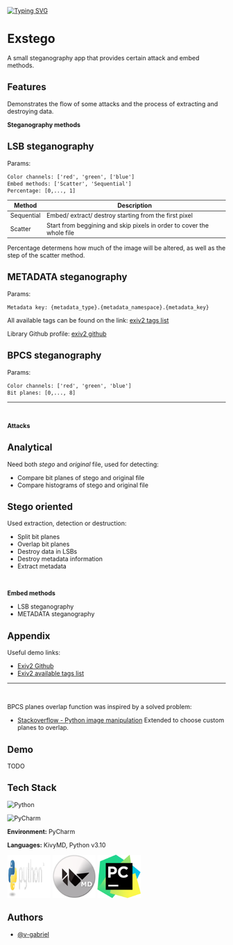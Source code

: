 
[![Typing SVG](https://readme-typing-svg.herokuapp.com?font=Source+Code+Pro&duration=7000&pause=1000&color=478BC2&vCenter=true&width=435&lines=%5B01101000+01101001%5D)](https://git.io/typing-svg)

# Exstego

A small steganography app that provides certain attack and embed methods.



## Features

Demonstrates the flow of some attacks and the process of extracting and destroying data.

**Steganography methods**

LSB steganography
 -


Params:


    Color channels: ['red', 'green', ['blue']
    Embed methods: ['Scatter', 'Sequential']
    Percentage: [0,..., 1]

    

| Method | Description |
| ------ | ------ |
| Sequential | Embed/ extract/ destroy starting from the first pixel |
| Scatter | Start from beggining and skip pixels in order to cover the whole file|

Percentage determens how much of the image will be altered, as well as the step of the scatter method.


METADATA steganography
 - 

Params:

    Metadata key: {metadata_type}.{metadata_namespace}.{metadata_key}

All available tags can be found on the link: [exiv2 tags list](https://exiv2.org/index.html)

Library Github profile: [exiv2 github](https://github.com/Exiv2/exiv2)


BPCS steganography
 -

Params:

    Color channels: ['red', 'green', 'blue']
    Bit planes: [0,..., 8]

---
<br>

**Attacks**

Analytical
 -
    
Need both *stego* and *original* file, used for detecting:

- Compare bit planes of stego and original file
- Compare histograms of stego and original file

Stego oriented
 - 

Used extraction, detection or destruction:

- Split bit planes
- Overlap bit planes
- Destroy data in LSBs
- Destroy metadata information
- Extract metadata

<br>

**Embed methods**
- LSB steganography
- METADATA steganography


## Appendix

Useful demo links:
  - [Exiv2 Github](https://github.com/Exiv2/exiv2)
  - [Exiv2 available tags list](https://exiv2.org/index.html)

---
<br>

BPCS planes overlap function was inspired by a solved problem:
- [Stackoverflow - Python image manipulation](https://stackoverflow.com/questions/58194992/python-image-manipulation-using-pillsb)
Extended to choose custom planes to overlap.

## Demo

TODO


## Tech Stack

![Python](https://img.shields.io/badge/python-3670A0?style=for-the-badge&logo=python&logoColor=ffdd54) 

![PyCharm](https://img.shields.io/badge/pycharm-143?style=for-the-badge&logo=pycharm&logoColor=black&color=black&labelColor=green)

**Environment:** PyCharm

**Languages:** KivyMD, Python v3.10

<img src="./images/tech-logos/logo-python.png" width="100" height="100">

<img src="./images/tech-logos/logo-kivymd.png" width="100" height="100">

<img src="./images/tech-logos/logo-pycharm.png" width="100" height="100">




## Authors

- [@v-gabriel](https://github.com/v-gabriel)

